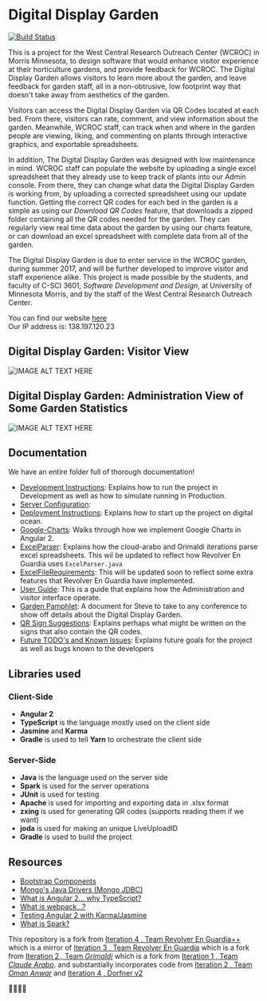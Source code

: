 # Digital Display Garden
[![Build Status](https://travis-ci.org/UMM-CSci-3601-S17/digital-display-garden-iteration-4-revolverenguardia-1.svg?branch=master)](https://travis-ci.org/UMM-CSci-3601-S17/digital-display-garden-iteration-4-revolverenguardia-1)  

This is a project for the West Central Research Outreach Center (WCROC) in Morris Minnesota, to design software that would enhance visitor experience at their horticulture gardens, and provide feedback for WCROC. The Digital Display Garden allows visitors to learn more about the garden, and leave feedback for garden staff, all in a non-obtrusive, low footprint way that doesn't take away from aesthetics of the garden.  

Visitors can access the Digital Display Garden via QR Codes located at each bed. From there, visitors can rate, comment, and view information about the garden. Meanwhile, WCROC staff, can track when and where in the garden people are viewing, liking, and commenting on plants through interactive graphics, and exportable spreadsheets.  

In addition, The Digital Display Garden was designed with low maintenance in mind. WCROC staff can populate the website by uploading a single excel spreadsheet that they already use to keep track of plants into our Admin console. From there, they can change what data the Digital Display Garden is working from, by uploading a corrected spreadsheet using our update function. Getting the correct QR codes for each bed in the garden is a simple as using our *Download QR Codes* feature, that downloads a zipped folder containing all the QR codes needed for the garden. They can regularly view real time data about the garden by using our charts feature, or can download an excel spreadsheet with complete data from all of the garden.   

The Digital Display Garden is due to enter service in the WCROC garden, during summer 2017, and will be further developed to improve visitor and staff experience alike. This project is made possible by the students, and faculty of C-SCI 3601, *Software Development and Design*, at University of Minnesota Morris, and by the staff of the West Central Research Outreach Center.

You can find our website [here](http://revolverenguardia.dungeon.website)  
Our IP address is: 138.197.120.23

## Digital Display Garden: Visitor View
![IMAGE ALT TEXT HERE](Documentation/Graphics/DigitalDisplayGarden.png)

## Digital Display Garden: Administration View of Some Garden Statistics
![IMAGE ALT TEXT HERE](Documentation/Graphics/DigitalDisplayGardenCharts.png)


## Documentation  
We have an entire folder full of thorough documentation!
* [Development Instructions](/Documentation/Development.md): Explains how to run the project in Development as well as how to simulate running in Production.
* [Server Configuration](/Documentation/ServerConfiguration.md):
* [Deployment Instructions](/Documentation/DEPLOY.MD): Explains how to start up the project on digital ocean.  
* [Google-Charts](/Documentation/Google-Charts.md): Walks through how we implement Google Charts in Angular 2.  
* [ExcelParser](/Documentation/ExcelParser.md): Explains how the cloud-arabo and Grimaldi iterations parse excel spreadsheets. This wil be updated to reflect how Revolver En Guardia uses `ExcelParser.java`  
* [ExcelFileRequirements](/Documentation/ExcelFileRequirements.md): This will be updated soon to reflect some extra features that Revolver En Guardia have implemented.
* [User Guide](/Documentation/UserGuide/DDGUserGuide-RevolverenGuardia.pdf): This is a guide that explains how the Administration and visitor interface operate.
* [Garden Pamphlet](/Documentation/Pamphlet.md): A document for Steve to take to any conference to show off details about the Digital Display Garden.
* [QR Sign Suggestions](/Documentation/QR-Sign-Suggestions.md): Explains perhaps what might be written on the signs that also contain the QR codes.
* [Future TODO's and Known Issues](/Documentation/FutureTodosKnownProblems.md): Explains future goals for the project as well as bugs known to the developers


## Libraries used
### Client-Side
* **Angular 2**
* **TypeScript** is the language mostly used on the client side
* **Jasmine** and **Karma**
* **Gradle** is used to tell **Yarn** to orchestrate the client side

### Server-Side
* **Java** is the language used on the server side
* **Spark** is used for the server operations
* **JUnit** is used for testing
* **Apache** is used for importing and exporting data in .xlsx format
* **zxing** is used for generating QR codes (supports reading them if we want)
* **joda** is used for making an unique LiveUploadID
* **Gradle** is used to build the project

## Resources

- [Bootstrap Components][bootstrap]
- [Mongo's Java Drivers (Mongo JDBC)][mongo-jdbc]
- [What _is_ Angular 2... why TypeScript?][angular-2]
- [What _is_ webpack...?][whats-webpack]
- [Testing Angular 2 with Karma/Jasmine][angular2-karma-jasmine]
- [What is Spark?](http://sparkjava.com/documentation.html)

[angular-2]: https://www.infoq.com/articles/Angular2-TypeScript-High-Level-Overview
[angular2-karma-jasmine]: http://twofuckingdevelopers.com/2016/01/testing-angular-2-with-karma-and-jasmine/
[travis]: https://travis-ci.org/
[whats-webpack]: https://webpack.github.io/docs/what-is-webpack.html
[bootstrap]: https://getbootstrap.com/components/
[mongo-jdbc]: https://docs.mongodb.com/ecosystem/drivers/java/  

This repository is a fork from [Iteration 4 , Team  Revolver En Guardia++](https://github.com/UMM-CSci-3601-S17/digital-display-garden-iteration-4-revolverenguardia-1)
which is a mirror of [Iteration 3 , Team  Revolver En Guardia](https://github.com/UMM-CSci-3601-S17/digital-display-garden-iteration-3)
which is a fork from [Iteration 2 , Team _Grimaldi_](https://github.com/UMM-CSci-3601-S17/digital-display-garden-iteration-2-grimaldi.git)
which is a fork from [Iteration 1 , Team _Claude Arabo_](https://github.com/UMM-CSci-3601-S17/digital-display-garden-iteration-1-claudearabo).
and substantially incorporates code from [Iteration 2 , Team _Oman Anwar_](https://github.com/UMM-CSci-3601-S17/digital-display-garden-iteration-2-omaranwar.git)
and [Iteration 4 , Dorfner v2](https://github.com/UMM-CSci-3601-S17/digital-display-garden-iteration-4-dorfner-v2.git)

:octopus::fork_and_knife::rice::sushi:
